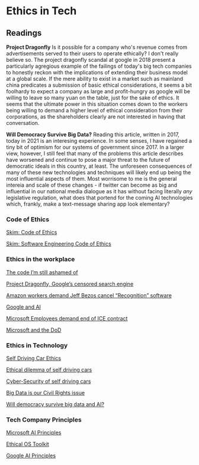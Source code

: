 # Ethics in Tech

## Readings

**Project Dragonfly** Is it possible for a company who's revenue comes from advertisements served to their users to operate ethically? I don't really believe so. The project dragonfly scandal at google in 2018 present a particularly agregious example of the failings of today's big tech companies to honestly reckon with the implications of extending their business model at a global scale. If the mere ability to exist in a market such as mainland china predicates a submission of basic ethical considerations, it seems a bit foolhardy to expect a company as large and profit-hungry as google will be willing to leave so many yuan on the table, just for the sake of ethics. It seems that the ultimate power in this situation comes down to the workers being willing to demand a higher level of ethical consideration from their corporations, as the shareholders clearly are not interested in having that conversation.

**Will Democracy Survive Big Data?** Reading this article, written in 2017, today in 2021 is an interesing experience. In some senses, I have regained a tiny bit of optimism for our systems of government since 2017. In a larger view, however, I still feel that many of the problems this article describes have worsened and continue to pose a major threat to the future of democratic ideals in this country, at least. The unforeseen consequences of many of these new technologies and techniques will likely end up being the most influential aspects of them. Most worrisome to me is the general intereia and scale of these changes - if twitter can become as big and influential in our national media dialogue as it has without facing literally *any* legislative regulation, what does that portend for the coming AI technologies which, frankly, make a text-message sharing app look elementary?

### Code of Ethics

[Skim: Code of Ethics](https://www.acm.org/code-of-ethics)

[Skim: Software Engineering Code of Ethics](https://ethics.acm.org/code-of-ethics/software-engineering-code/)

### Ethics in the workplace

[The code I’m still ashamed of](https://www.freecodecamp.org/news/the-code-im-still-ashamed-of-e4c021dff55e/)

[Project Dragonfly, Google’s censored search engine](https://www.vox.com/2018/8/17/17704526/google-dragonfly-censored-search-engine-china)

[Amazon workers demand Jeff Bezos cancel “Recognition” software](https://gizmodo.com/amazon-workers-demand-jeff-bezos-cancel-face-recognitio-1827037509)

[Google and AI](https://gizmodo.com/in-reversal-google-says-its-ai-will-not-be-used-for-we-1826649327)

[Microsoft Employees demand end of ICE contract](https://www.nytimes.com/2018/06/19/technology/tech-companies-immigration-border.html)

[Microsoft and the DoD](https://www.businessinsider.com/microsoft-employees-protest-contract-us-army-hololens-2019-2)

### Ethics in Technology

[Self Driving Car Ethics](https://www.freep.com/story/money/cars/2017/11/21/self-driving-cars-ethics/804805001/)

[Ethical dilemma of self driving cars](https://www.theglobeandmail.com/globe-drive/culture/technology/the-ethical-dilemmas-of-self-drivingcars/article37803470/)

[Cyber-Security of self driving cars](https://phys.org/news/2017-02-cybersecurity-self-driving-cars.html)

[Big Data is our Civil Rights issue](http://solveforinteresting.com/big-data-is-our-generations-civil-rights-issue-and-we-dont-know-it/)

[Will democracy survive big data and AI?](https://www.scientificamerican.com/article/will-democracy-survive-big-data-and-artificial-intelligence/)

### Tech Company Principles

[Microsoft AI Principles](https://www.microsoft.com/en-us/ai/responsible-ai?activetab=pivot1%3aprimaryr6)

[Ethical OS Toolkit](https://ethicalos.org/)

[Google AI Principles](https://www.blog.google/technology/ai/ai-principles/)
